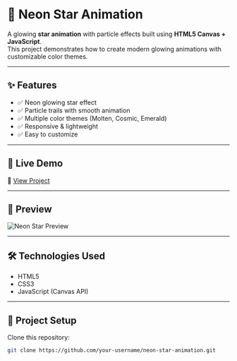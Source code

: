 # 🌟 Neon Star Animation

A glowing **star animation** with particle effects built using **HTML5 Canvas + JavaScript**.  
This project demonstrates how to create modern glowing animations with customizable color themes.

---

## ✨ Features
- ✅ Neon glowing star effect  
- ✅ Particle trails with smooth animation  
- ✅ Multiple color themes (Molten, Cosmic, Emerald)  
- ✅ Responsive & lightweight  
- ✅ Easy to customize  

---

## 🚀 Live Demo
🔗 [View Project](https://devlopersp.github.io/neon-star-animation/)

---

## 📸 Preview
![Neon Star Preview](./preview.png)

---

## 🛠️ Technologies Used
- HTML5  
- CSS3  
- JavaScript (Canvas API)  

---

## 📂 Project Setup
Clone this repository:
```bash
git clone https://github.com/your-username/neon-star-animation.git
